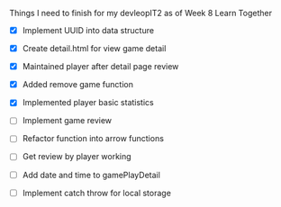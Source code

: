 Things I need to finish for my devleopIT2 
as of Week 8 Learn Together

- [x] Implement UUID into data structure
- [x] Create detail.html for view game detail
- [x] Maintained player after detail page review
- [x] Added remove game function
- [x] Implemented player basic statistics
- [ ] Implement game review 
- [ ] Refactor function into arrow functions
- [ ] Get review by player working
- [ ] Add date and time to gamePlayDetail
- [ ] Implement catch throw for local storage

